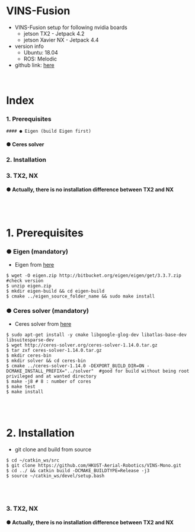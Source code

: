 # VINS-Fusion
+ VINS-Fusion setup for following nvidia boards
    + jetson TX2 - Jetpack 4.2
    + jetson Xavier NX - Jetpack 4.4
+ version info
    + Ubuntu: 18.04 
    + ROS: Melodic 
+ github link: [here](https://github.com/HKUST-Aerial-Robotics/VINS-Mono)
<br>

# Index
### 1. Prerequisites
    #### ● Eigen (build Eigen first)
#### ● Ceres solver
### 2. Installation
### 3. TX2, NX
#### ● Actually, there is no installation difference between TX2 and NX
<br><br>

# 1. Prerequisites
### ● Eigen (mandatory)
+ Eigen from [here](http://eigen.tuxfamily.org/index.php?title=Main_Page)
```
$ wget -O eigen.zip http://bitbucket.org/eigen/eigen/get/3.3.7.zip #check version
$ unzip eigen.zip
$ mkdir eigen-build && cd eigen-build
$ cmake ../eigen_source_folder_name && sudo make install
```
### ● Ceres solver (mandatory)
+ Ceres solver from [here](http://ceres-solver.org/installation.html)
```
$ sudo apt-get install -y cmake libgoogle-glog-dev libatlas-base-dev libsuitesparse-dev
$ wget http://ceres-solver.org/ceres-solver-1.14.0.tar.gz
$ tar zxf ceres-solver-1.14.0.tar.gz
$ mkdir ceres-bin
$ mkdir solver && cd ceres-bin
$ cmake ../ceres-solver-1.14.0 -DEXPORT_BUILD_DIR=ON -DCMAKE_INSTALL_PREFIX="../solver"  #good for build without being root privileged and at wanted directory
$ make -j8 # 8 : number of cores
$ make test
$ make install
```
<br><br>

# 2. Installation
+ git clone and build from source
```
$ cd ~/catkin_ws/src
$ git clone https://github.com/HKUST-Aerial-Robotics/VINS-Mono.git
$ cd ../ && catkin build -DCMAKE_BUILDTYPE=Release -j3
$ source ~/catkin_ws/devel/setup.bash
```
<br><br>

### 3. TX2, NX
#### ● Actually, there is no installation difference between TX2 and NX

